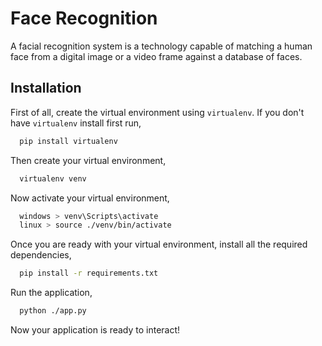 
# Face Recognition

A facial recognition system is a technology capable of matching a human face from a digital image or a video frame against a database of faces.
## Installation

First of all, create the virtual environment using ``virtualenv``. If you don't have ``virtualenv`` install first run,

```bash
  pip install virtualenv
```
Then create your virtual environment,
```bash
  virtualenv venv
```
Now activate your virtual environment,
```bash
  windows > venv\Scripts\activate
  linux > source ./venv/bin/activate
```
Once you are ready with your virtual environment, install all the required dependencies,
```bash
  pip install -r requirements.txt
```
Run the application,
```bash
  python ./app.py
```
Now your application is ready to interact!